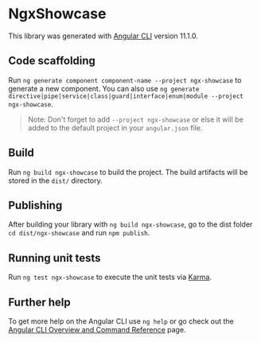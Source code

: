 # NgxShowcase

This library was generated with [Angular CLI](https://github.com/angular/angular-cli) version 11.1.0.

## Code scaffolding

Run `ng generate component component-name --project ngx-showcase` to generate a new component. You can also use `ng generate directive|pipe|service|class|guard|interface|enum|module --project ngx-showcase`.
> Note: Don't forget to add `--project ngx-showcase` or else it will be added to the default project in your `angular.json` file. 

## Build

Run `ng build ngx-showcase` to build the project. The build artifacts will be stored in the `dist/` directory.

## Publishing

After building your library with `ng build ngx-showcase`, go to the dist folder `cd dist/ngx-showcase` and run `npm publish`.

## Running unit tests

Run `ng test ngx-showcase` to execute the unit tests via [Karma](https://karma-runner.github.io).

## Further help

To get more help on the Angular CLI use `ng help` or go check out the [Angular CLI Overview and Command Reference](https://angular.io/cli) page.

